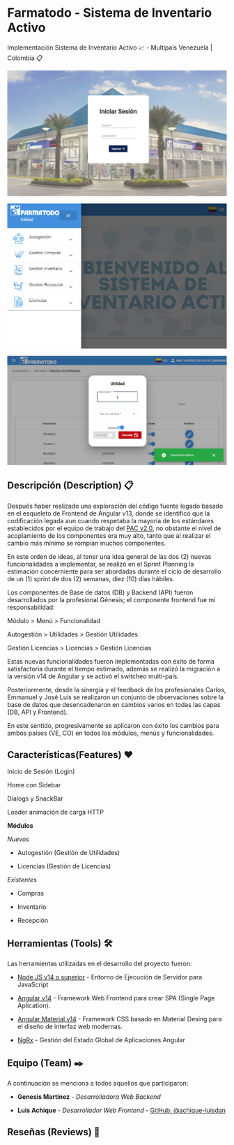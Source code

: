 # Farmatodo - Sistema de Inventario Activo

Implementación Sistema de Inventario Activo 📈 - Multipaís Venezuela | Colombia 📋

![Inicio de Sesión](./01.png) 

![Sidebar](./02.png) 

![Utilities](./03.png)

## Descripción (Description) 📋

Después haber realizado una exploración del código fuente legado basado en el esqueleto de Frontend de Angular v13, donde se identificó que la codificación legada aun cuando respetaba la mayoría de los estándares establecidos por el equipo de trabajo del [PAC v2.0](https://github.com/achique-luisdan/farmatodo-portal-aplicaciones-corporativas), no obstante el nivel de acoplamiento de los componentes era muy alto, tanto que al realizar el cambio más mínimo se rompían muchos componentes.

En este orden de ideas, al tener una idea general de las dos (2) nuevas funcionalidades a implementar, se realizó en el Sprint Planning la estimación concerniente para ser abordadas durante el ciclo de desarrollo de un (1) sprint de dos (2) semanas, diez (10) días hábiles.

Los componentes de Base de datos (DB) y Backend (API) fueron desarrollados por la profesional Génesis; el componente frontend fue mi responsabilidad:

Módulo > Menú > Funcionalidad

Autogestión > Utilidades > Gestión Utilidades

Gestión Licencias > Licencias > Gestión Licencias

Estas nuevas funcionalidades fueron implementadas con éxito de forma satisfactoria durante el tiempo estimado, además se realizó la migración a la versión v14 de Angular y se activó el switcheo multi-país.

Posteriormente, desde la sinergia y el feedback de los profesionales Carlos, Emmanuel y José Luis se realizaron un conjunto de observaciones sobre la base de datos que desencadenaron en cambios varios en todas las capas (DB, API y Frontend).

En este sentido, progresivamente se aplicaron con éxito los cambios para ambos países (VE, CO) en todos los módulos, menús y funcionalidades.

## Características(Features) ❤️


Inicio de Sesión (Login)

Home con Sidebar

Dialogs y SnackBar

Loader animación de carga HTTP

**Módulos**

*Nuevos*
- Autogestión (Gestión de Utilidades)

- Licencias (Gestión de Licencias)

*Existentes*

- Compras

- Inventario

- Recepción

## Herramientas (Tools) 🛠️

Las herramientas utilizadas en el desarrollo del proyecto fueron:

* [Node JS v14 o superior](https://nodejs.org/es/) - Entorno de Ejecución de Servidor para JavaScript

* [Angular v14](https://angular.io/) - Framework Web Frontend para crear SPA (Single Page Aplication).
 
* [Angular Material v14](https://material.angular.io/) - Framework CSS basado en Material Desing para el diseño de interfaz web modernas.

* [NgRx](https://ngrx.io/) - Gestión del Estado Global de Aplicaciones Angular

## Equipo (Team) ✒️

A continuación se menciona a todos aquellos que participaron:

* **Genesis Martinez** - *Desarrolladora Web Backend*
  
* **Luis Achique** - *Desarrollador Web Frontend* - [GitHub: @achique-luisdan](https://github.com/achique-luisdan)

## Reseñas (Reviews) 💞


